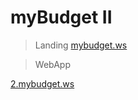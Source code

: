 # myBudget II

> Landing
[mybudget.ws](https://mybudget.ws)

> WebApp

[2.mybudget.ws](https://2.mybudget.ws)
